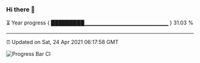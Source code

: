 ### Hi there 👋

⏳ Year progress { █████████▁▁▁▁▁▁▁▁▁▁▁▁▁▁▁▁▁▁▁▁▁ } 31.03 %

---

⏰ Updated on Sat, 24 Apr 2021 06:17:58 GMT

![Progress Bar CI](https://github.com/liununu/liununu/workflows/Progress%20Bar%20CI/badge.svg)
